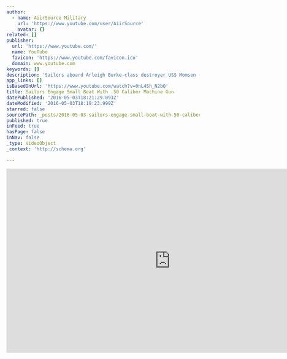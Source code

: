 ```yaml
---
author:
  - name: AiirSource Military
    url: 'https://www.youtube.com/user/AiirSource'
    avatar: {}
related: []
publisher:
  url: 'https://www.youtube.com/'
  name: YouTube
  favicon: 'https://www.youtube.com/favicon.ico'
  domain: www.youtube.com
keywords: []
description: 'Sailors aboard Arleigh Burke-class destroyer USS Momsen (DDG 92) destroy an abandoned lifeboat while underway in the Pacific. AiirSource Military covers events and missions from the United States Armed Forces: Army, Navy, Marine Corps, Air Force, and Coast Guard. Visit our channel for more military videos: http://www.youtube.com/AiirSource Like & share this video to show your support!'
app_links: []
isBasedOnUrl: 'https://www.youtube.com/watch?v=0nL4Sh_N2bQ'
title: Sailors Engage Small Boat With .50 Caliber Machine Gun
datePublished: '2016-05-03T18:21:29.093Z'
dateModified: '2016-05-03T18:19:23.999Z'
starred: false
sourcePath: _posts/2016-05-03-sailors-engage-small-boat-with-50-caliber-machine-gun.md
published: true
inFeed: true
hasPage: false
inNav: false
_type: VideoObject
_context: 'http://schema.org'

---
```

<iframe src="https://cdn.embedly.com/widgets/media.html?src=https%3A%2F%2Fwww.youtube.com%2Fembed%2F0nL4Sh_N2bQ%3Ffeature%3Doembed&amp;url=https%3A%2F%2Fwww.youtube.com%2Fwatch%3Fv%3D0nL4Sh_N2bQ&amp;image=https%3A%2F%2Fi.ytimg.com%2Fvi%2F0nL4Sh_N2bQ%2Fhqdefault.jpg&amp;key=b7d04c9b404c499eba89ee7072e1c4f7&amp;type=text%2Fhtml&amp;schema=youtube" width="854" height="480" scrolling="no" frameborder="0" allowfullscreen="" style=""></iframe>
